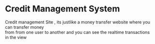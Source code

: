 # Credit Management System
Credit management Site , its justlike a money transfer website where you can transfer money <br>from from one user to another and you can see the realtime transactions<br> in the view 
